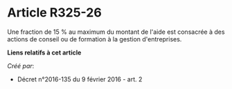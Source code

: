 # Article R325-26

Une fraction de 15 % au maximum du montant de l'aide est consacrée à des actions de conseil ou de formation à la gestion
d'entreprises.

**Liens relatifs à cet article**

_Créé par_:

  - Décret n°2016-135 du 9 février 2016 - art. 2
